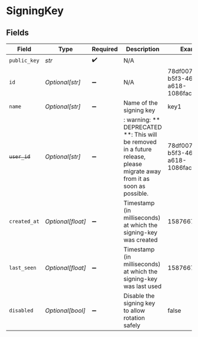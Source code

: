 # SigningKey


## Fields

| Field                                                                                                                   | Type                                                                                                                    | Required                                                                                                                | Description                                                                                                             | Example                                                                                                                 |
| ----------------------------------------------------------------------------------------------------------------------- | ----------------------------------------------------------------------------------------------------------------------- | ----------------------------------------------------------------------------------------------------------------------- | ----------------------------------------------------------------------------------------------------------------------- | ----------------------------------------------------------------------------------------------------------------------- |
| `public_key`                                                                                                            | *str*                                                                                                                   | :heavy_check_mark:                                                                                                      | N/A                                                                                                                     |                                                                                                                         |
| `id`                                                                                                                    | *Optional[str]*                                                                                                         | :heavy_minus_sign:                                                                                                      | N/A                                                                                                                     | 78df0075-b5f3-4683-a618-1086faca35dc                                                                                    |
| `name`                                                                                                                  | *Optional[str]*                                                                                                         | :heavy_minus_sign:                                                                                                      | Name of the signing key                                                                                                 | key1                                                                                                                    |
| ~~`user_id`~~                                                                                                           | *Optional[str]*                                                                                                         | :heavy_minus_sign:                                                                                                      | : warning: ** DEPRECATED **: This will be removed in a future release, please migrate away from it as soon as possible. | 78df0075-b5f3-4683-a618-1086faca35dc                                                                                    |
| `created_at`                                                                                                            | *Optional[float]*                                                                                                       | :heavy_minus_sign:                                                                                                      | Timestamp (in milliseconds) at which the signing-key was created                                                        | 1587667174725                                                                                                           |
| `last_seen`                                                                                                             | *Optional[float]*                                                                                                       | :heavy_minus_sign:                                                                                                      | Timestamp (in milliseconds) at which the signing-key was last used                                                      | 1587667174725                                                                                                           |
| `disabled`                                                                                                              | *Optional[bool]*                                                                                                        | :heavy_minus_sign:                                                                                                      | Disable the signing key to allow rotation safely                                                                        | false                                                                                                                   |